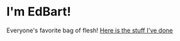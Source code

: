# I'm EdBart!
Everyone's favorite bag of flesh!
[Here is the stuff I've done](https://edbart.github.io/)
